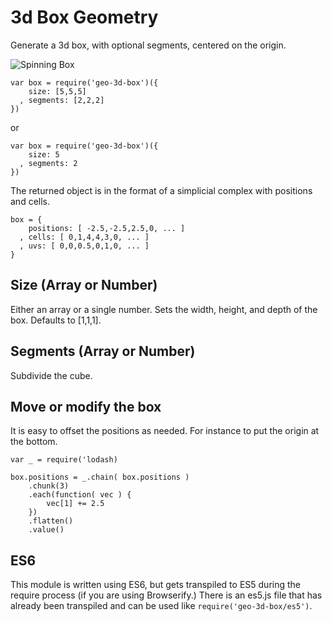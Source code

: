 # 3d Box Geometry

Generate a 3d box, with optional segments, centered on the origin.

![Spinning Box](http://fat.gfycat.com/IgnorantDependentGorilla.gif)

	var box = require('geo-3d-box')({
		size: [5,5,5]
	  , segments: [2,2,2]
	})

or

	var box = require('geo-3d-box')({
		size: 5
	  , segments: 2
	})

The returned object is in the format of a simplicial complex with positions and cells.

	box = {
		positions: [ -2.5,-2.5,2.5,0, ... ]
	  , cells: [ 0,1,4,4,3,0, ... ]
	  , uvs: [ 0,0,0.5,0,1,0, ... ]
	}

## Size (Array or Number)

Either an array or a single number. Sets the width, height, and depth of the box. Defaults to [1,1,1].

## Segments (Array or Number)

Subdivide the cube.

## Move or modify the box

It is easy to offset the positions as needed. For instance to put the origin at the bottom.

	var _ = require('lodash)
	
	box.positions = _.chain( box.positions )
		.chunk(3)
		.each(function( vec ) {
			vec[1] += 2.5
		})
		.flatten()
		.value()

## ES6

This module is written using ES6, but gets transpiled to ES5 during the require process (if you are using Browserify.) There is an es5.js file that has already been transpiled and can be used like `require('geo-3d-box/es5')`.